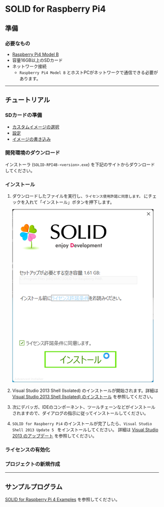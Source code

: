 # SOLID for Raspberry Pi4

## 準備

### 必要なもの

- [Raspberry Pi4 Model B](https://www.raspberrypi.com/products/raspberry-pi-4-model-b/)
- 容量16GB以上のSDカード
- ネットワーク接続
  - `Raspberry Pi4 Model B` とホストPCがネットワークで通信できる必要があります。

-------

## チュートリアル

### SDカードの準備

- [カスタムイメージの選択](doc/writing-sd-card-image.md#カスタムイメージの選択)
- [設定](doc/writing-sd-card-image.md#設定)
- [イメージの書き込み](doc/writing-sd-card-image.md#イメージの書き込み)

### 開発環境のダウンロード

インストーラ (`SOLID-RPI4B-<version>.exe`) を下記のサイトからダウンロードしてください。

### インストール

1. ダウンロードしたファイルを実行し、`ライセンス使用許諾に同意します。` にチェックを入れて「インストール」ボタンを押下します。


    ![install-1](doc/img/solid-rpi4b-install-1.png)


2. Visual Studio 2013 Shell (Isolated) のインストールが開始されます。詳細は [Visual Studio 2013 Shell (Isolated) のインストール](http://solid.kmckk.com/doc/skit/current/tutorial/installation.html#shell) を参照してください。


3. 次にデバッガ、IDEのコンポーネント、ツールチェーンなどがインストールされますので、ダイアログの指示に従ってインストールしてください。

4. `SOLID for Raspberry Pi4` のインストールが完了したら、`Visual Studio Shell 2013 Update 5 ` をインストールしてください。
   詳細は [Visual Studio 2013 のアップデート](http://solid.kmckk.com/doc/skit/current/tutorial/installation.html#visual-studio-2013) を参照してください。


### ライセンスの有効化


### プロジェクトの新規作成

------

## サンプルプログラム

[SOLID for Raspberry Pi 4 Examples](https://github.com/KyotoMicrocomputer/solid-rapi4-examples) を参照してください。
